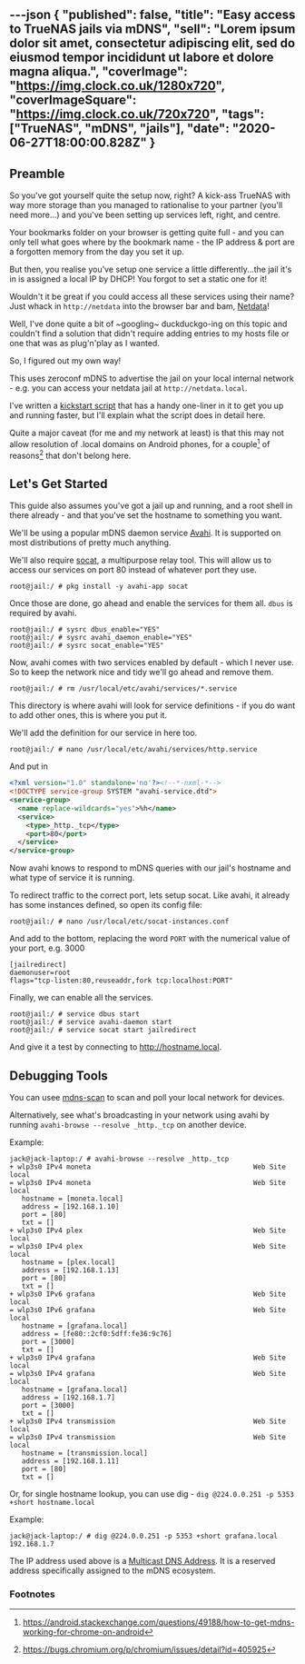 ---json
{
  "published": false,
  "title": "Easy access to TrueNAS jails via mDNS",
  "sell": "Lorem ipsum dolor sit amet, consectetur adipiscing elit, sed do eiusmod tempor incididunt ut labore et dolore magna aliqua.",
  "coverImage": "https://img.clock.co.uk/1280x720",
  "coverImageSquare": "https://img.clock.co.uk/720x720",
  "tags": ["TrueNAS", "mDNS", "jails"],
  "date": "2020-06-27T18:00:00.828Z"
}
---

## Preamble

So you've got yourself quite the setup now, right? A kick-ass TrueNAS with way more storage than you managed to rationalise to your partner (you'll need more...) and you've been setting up services left, right, and centre.

Your bookmarks folder on your browser is getting quite full - and you can only tell what goes where by the bookmark name - the IP address & port are a forgotten memory from the day you set it up.

But then, you realise you've setup one service a little differently...the jail it's in is assigned a local IP by DHCP! You forgot to set a static one for it!

Wouldn't it be great if you could access all these services using their name? Just whack in `http://netdata` into the browser bar and bam, [Netdata](https://www.netdata.cloud/)!

Well, I've done quite a bit of ~googling~ duckduckgo-ing on this topic and couldn't find a solution that didn't require adding entries to my hosts file or one that was as plug'n'play as I wanted.

So, I figured out my own way!

This uses zeroconf mDNS to advertise the jail on your local internal network - e.g. you can access your netdata jail at `http://netdata.local`.

I've written a [kickstart script](https://gist.github.com/jack828/b8375b16b6fb9eae52201d4deb563ab7) that has a handy one-liner in it to get you up and running faster, but I'll explain what the script does in detail here.

Quite a major caveat (for me and my network at least) is that this may not allow resolution of .local domains on Android phones, for a couple[^1] of reasons[^2] that don't belong here.

## Let's Get Started

This guide also assumes you've got a jail up and running, and a root shell in there already - and that you've set the hostname to something you want.

We'll be using a popular mDNS daemon service [Avahi](http://avahi.org/). It is supported on most distributions of pretty much anything.

We'll also require [socat](http://www.dest-unreach.org/socat/), a multipurpose relay tool. This will allow us to access our services on port 80 instead of whatever port they use.

~~~
root@jail:/ # pkg install -y avahi-app socat
~~~

Once those are done, go ahead and enable the services for them all. `dbus` is required by avahi.

~~~
root@jail:/ # sysrc dbus_enable="YES"
root@jail:/ # sysrc avahi_daemon_enable="YES"
root@jail:/ # sysrc socat_enable="YES"
~~~

Now, avahi comes with two services enabled by default - which I never use. So to keep the network nice and tidy we'll go ahead and remove them.

~~~
root@jail:/ # rm /usr/local/etc/avahi/services/*.service
~~~

This directory is where avahi will look for service definitions - if you do want to add other ones, this is where you put it.

We'll add the definition for our service in here too.

~~~
root@jail:/ # nano /usr/local/etc/avahi/services/http.service
~~~

And put in

~~~xml
<?xml version="1.0" standalone='no'?><!--*-nxml-*-->
<!DOCTYPE service-group SYSTEM "avahi-service.dtd">
<service-group>
  <name replace-wildcards="yes">%h</name>
  <service>
    <type>_http._tcp</type>
    <port>80</port>
  </service>
</service-group>
~~~


Now avahi knows to respond to mDNS queries with our jail's hostname and what type of service it is running.

To redirect traffic to the correct port, lets setup socat. Like avahi, it already has some instances defined, so open its config file:

~~~
root@jail:/ # nano /usr/local/etc/socat-instances.conf
~~~

And add to the bottom, replacing the word `PORT` with the numerical value of your port, e.g. 3000

~~~
[jailredirect]
daemonuser=root
flags="tcp-listen:80,reuseaddr,fork tcp:localhost:PORT"
~~~

Finally, we can enable all the services.

~~~
root@jail:/ # service dbus start
root@jail:/ # service avahi-daemon start
root@jail:/ # service socat start jailredirect
~~~

And give it a test by connecting to http://hostname.local.

## Debugging Tools

You can usee [mdns-scan](https://github.com/alteholz/mdns-scan) to scan and poll your local network for devices.

Alternatively, see what's broadcasting in your network using avahi by running `avahi-browse --resolve _http._tcp` on another device.

Example:

~~~
jack@jack-laptop:/ # avahi-browse --resolve _http._tcp
+ wlp3s0 IPv4 moneta                                        Web Site             local
= wlp3s0 IPv4 moneta                                        Web Site             local
   hostname = [moneta.local]
   address = [192.168.1.10]
   port = [80]
   txt = []
+ wlp3s0 IPv4 plex                                          Web Site             local
= wlp3s0 IPv4 plex                                          Web Site             local
   hostname = [plex.local]
   address = [192.168.1.13]
   port = [80]
   txt = []
+ wlp3s0 IPv6 grafana                                       Web Site             local
= wlp3s0 IPv6 grafana                                       Web Site             local
   hostname = [grafana.local]
   address = [fe80::2cf0:5dff:fe36:9c76]
   port = [3000]
   txt = []
+ wlp3s0 IPv4 grafana                                       Web Site             local
= wlp3s0 IPv4 grafana                                       Web Site             local
   hostname = [grafana.local]
   address = [192.168.1.7]
   port = [3000]
   txt = []
+ wlp3s0 IPv4 transmission                                  Web Site             local
= wlp3s0 IPv4 transmission                                  Web Site             local
   hostname = [transmission.local]
   address = [192.168.1.11]
   port = [80]
   txt = []
~~~

Or, for single hostname lookup, you can use dig - `dig @224.0.0.251 -p 5353 +short hostname.local`

Example:

~~~
jack@jack-laptop:/ # dig @224.0.0.251 -p 5353 +short grafana.local
192.168.1.7
~~~

The IP address used above is a [Multicast DNS Address](https://en.wikipedia.org/wiki/Multicast_DNS).
It is a reserved address specifically assigned to the mDNS ecosystem.

### Footnotes

[^1]: <https://android.stackexchange.com/questions/49188/how-to-get-mdns-working-for-chrome-on-android>
[^2]: <https://bugs.chromium.org/p/chromium/issues/detail?id=405925>
